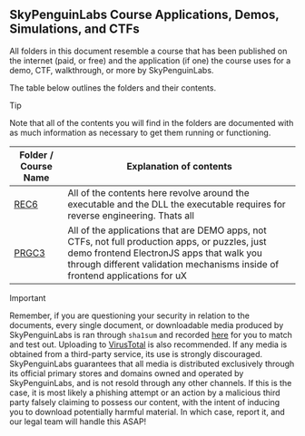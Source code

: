 ## SkyPenguinLabs Course Applications, Demos, Simulations, and CTFs

All folders in this document resemble a course that has been published on the internet (paid, or free) and the application (if one) the course uses for a demo, CTF, walkthrough, or more by SkyPenguinLabs.

The table below outlines the folders and their contents.

> [!TIP]
> Note that all of the contents you will find in the folders are documented with as much information as necessary to get them running or functioning. 


| Folder / Course Name | Explanation of contents |
| -------------------- | ----------------------- | 
| [REC6](./REC6%20-%20How%20to%20analyze%20GUIs%20built%20for%20Windows)| All of the contents here revolve around the executable and the DLL the executable requires for reverse engineering. Thats all 
| [PRGC3](./PRGC3%20-%20The%20Art%20of%20Frontend%20Validation) | All of the applications that are DEMO apps, not CTFs, not full production apps, or puzzles, just demo frontend ElectronJS apps that walk you through different validation mechanisms inside of frontend applications for uX 


> [!IMPORTANT]
> Remember, if you are questioning your security in relation to the documents, every single document, or downloadable media produced by SkyPenguinLabs is ran through `sha1sum` and recorded [here](../CourseResources/HelpUsFightPiracy) for you to match and test out. Uploading to [VirusTotal](https://www.virustotal.com/gui/file/e23a4697fce0e5db29a5e9409da0ac4cf27ad065fd6146d01f8af098b78a6290?nocache=1) is also recommended. If any media is obtained from a third-party service, its use is strongly discouraged. SkyPenguinLabs guarantees that all media is distributed exclusively through its official primary stores and domains owned and operated by SkyPenguinLabs, and is not resold through any other channels. If this is the case, it is most likely a phishing attempt or an action by a malicious third party falsely claiming to possess our content, with the intent of inducing you to download potentially harmful material. In which case, report it, and our legal team will handle this ASAP!

